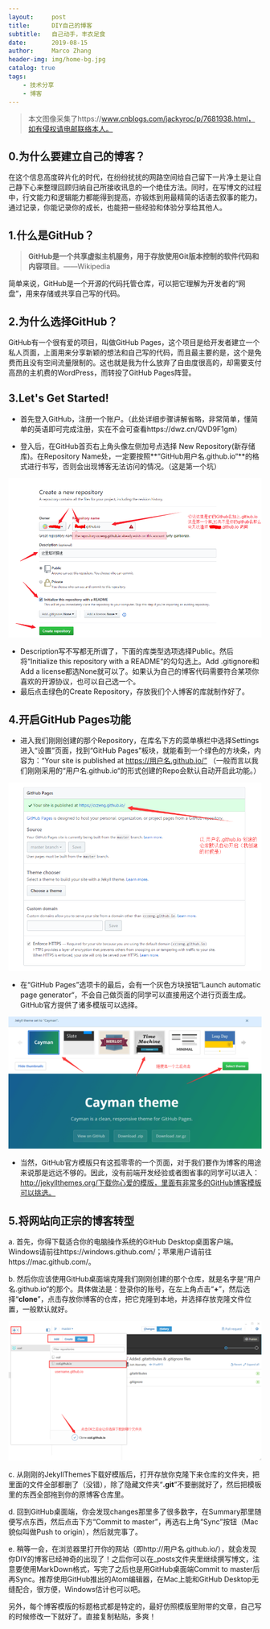 ```yaml
---
layout:     post
title:      DIY自己的博客
subtitle:   自己动手，丰衣足食
date:       2019-08-15
author:     Marco Zhang
header-img: img/home-bg.jpg
catalog: true
tags:
    - 技术分享
    - 博客
---
```


>本文图像采集了https://www.cnblogs.com/jackyroc/p/7681938.html，如有侵权请电邮联络本人。

## 0.为什么要建立自己的博客？

在这个信息高度碎片化的时代，在纷纷扰扰的网路空间给自己留下一片净土是让自己静下心来整理回顾归纳自己所接收讯息的一个绝佳方法。同时，在写博文的过程中，行文能力和逻辑能力都能得到提高，亦锻炼到用最精简的话语去叙事的能力。通过记录，你能记录你的成长，也能把一些经验和体验分享给其他人。

## 1.什么是GitHub？

> **GitHub是一个共享虚拟主机服务，用于存放使用Git版本控制的软件代码和内容项目**。——Wikipedia

简单来说，GitHub是一个开源的代码托管仓库，可以把它理解为开发者的“网盘”，用来存储或共享自己写的代码。

## 2.为什么选择GitHub？

GitHub有一个很有爱的项目，叫做GitHub Pages，这个项目是给开发者建立一个私人页面，上面用来分享新颖的想法和自己写的代码，而且最主要的是，这个是免费而且没有空间流量限制的。这也就是我为什么放弃了自由度很高的，却需要支付高昂的主机费的WordPress，而转投了GitHub Pages阵营。

## 3.Let's Get Started!

* 首先登入GitHub，注册一个账户。（此处详细步骤讲解省略，非常简单，懂简单的英语即可完成注册，实在不会可查看https://dwz.cn/QVD9F1gm）

* 登入后，在GitHub首页右上角头像左侧加号点选择 New Repository(新存储库)。在Repository Name处，一定要按照**“GitHub用户名.github.io“**的格式进行书写，否则会出现博客无法访问的情况。（这是第一个坑）

![1250458-20171017153553099-864426472](https://github.com/MarcoZhang703/MarcoZhang703.github.io/raw/master/_posts/assets/1250458-20171017153553099-864426472.png)

* Description写不写都无所谓了，下面的库类型选项选择Public。然后将“Initialize this repository with a README“的勾勾选上。Add .gitignore和Add a license都选None就可以了。如果认为自己的博客代码需要符合某项你喜欢的开源协议，也可以自己选一个。
* 最后点击绿色的Create Repository，存放我们个人博客的库就制作好了。

## 4.开启GitHub Pages功能

* 进入我们刚刚创建的那个Repository，在库名下方的菜单横栏中选择Settings进入“设置”页面，找到“GitHub Pages”板块，就能看到一个绿色的方块条，内容为：“Your site is published at https://用户名.github.io/” （一般而言以我们刚刚采用的“用户名.github.io“的形式创建的Repo会默认自动开启此功能。）

![img](https://github.com/MarcoZhang703/MarcoZhang703.github.io/raw/master/_posts/assets/1250458-20171017153612084-222458600.png)

* 在“GitHub Pages”选项卡的最后，会有一个灰色方块按钮“Launch automatic page generator“，不会自己做页面的同学可以直接用这个进行页面生成。GitHub官方提供了诸多模版可以选择。

![img](https://github.com/MarcoZhang703/MarcoZhang703.github.io/raw/master/_posts/assets/1250458-20171017153620459-1846640047.png)

* 当然，GitHub官方模版只有这孤零零的一个页面，对于我们要作为博客的用途来说那是远远不够的。因此，没有前端开发经验或者图省事的同学可以进入：http://jekyllthemes.org/下载你心爱的模版，里面有非常多的GitHub博客模版可以挑选。

## 5.将网站向正宗的博客转型

a. 首先，你得下载适合你的电脑操作系统的GitHub Desktop桌面客户端。Windows请前往https://windows.github.com/；苹果用户请前往https://mac.github.com/。

b. 然后你应该使用GitHub桌面端克隆我们刚刚创建的那个仓库，就是名字是“用户名.github.io“的那个。具体做法是：登录你的账号，在左上角点击“**+**”，然后选择“**clone**”，点击存放你博客的仓库，把它克隆到本地，并选择存放克隆文件位置，一般默认就好。

![img](https://github.com/MarcoZhang703/MarcoZhang703.github.io/raw/master/_posts/assets/1250458-20171017153627709-411018380.png)

c. 从刚刚的JekyllThemes下载好模版后，打开存放你克隆下来仓库的文件夹，把里面的文件全部都删了（没错），除了隐藏文件夹“**.git**”不要删就好了，然后把模板里的东西全部拖到你的原博客仓库里。

d. 回到GitHub桌面端，你会发现changes那里多了很多数字，在Summary那里随便写点东西，然后点击下方“Commit to master”，再选右上角“Sync”按钮（Mac貌似叫做Push to origin），然后就完事了。

e. 稍等一会，在浏览器里打开你的网站（即http://用户名.github.io/），就会发现你DIY的博客已经神奇的出现了！之后你可以在_posts文件夹里继续撰写博文，注意要使用MarkDown格式，写完了之后也是用GitHub桌面端Commit to master后再Sync。推荐使用GitHub推出的Atom编辑器，在Mac上能和GitHub Desktop无缝配合，很方便，Windows估计也可以吧。

另外，每个博客模版的标题格式都是特定的，最好仿照模版里附带的文章，自己写的时候修改一下就好了。直接复制粘贴，多爽！
